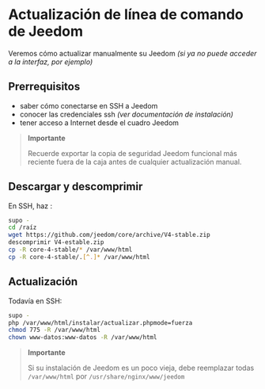 # Actualización de línea de comando de Jeedom

Veremos cómo actualizar manualmente su Jeedom *(si ya no puede acceder a la interfaz, por ejemplo)*

## Prerrequisitos

-   saber cómo conectarse en SSH a Jeedom
-   conocer las credenciales ssh *(ver documentación de instalación)*
-   tener acceso a Internet desde el cuadro Jeedom

> **Importante**
>
> Recuerde exportar la copia de seguridad Jeedom funcional más reciente fuera de la caja antes de cualquier actualización manual.

## Descargar y descomprimir

En SSH, haz :

```bash
supo -
cd /raíz
wget https://github.com/jeedom/core/archive/V4-stable.zip
descomprimir V4-estable.zip
cp -R core-4-stable/* /var/www/html
cp -R core-4-stable/.[^.]* /var/www/html
```

## Actualización

Todavía en SSH:

```bash
supo -
php /var/www/html/instalar/actualizar.phpmode=fuerza
chmod 775 -R /var/www/html
chown www-datos:www-datos -R /var/www/html
```

> **Importante**
>
> Si su instalación de Jeedom es un poco vieja, debe reemplazar todas ``/var/www/html`` por ``/usr/share/nginx/www/jeedom``
